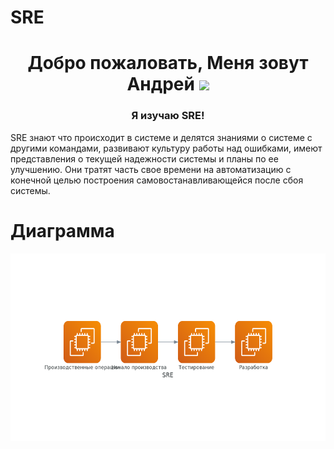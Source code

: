 # SRE

<h1 align="center">Добро пожаловать, Меня зовут Андрей</a> 
<img src="https://avatars.mds.yandex.net/i?id=2578a44bcc3cf3be6f9dc5166ccd82b7-5588793-images-thumbs&n=13" height="105"/></h1>
<h3 align="center"> Я изучаю SRE!</h5>
SRE знают что происходит в системе и делятся знаниями о системе с другими
командами, развивают культуру работы над ошибками, имеют представления о
текущей надежности системы и планы по ее улучшению. Они тратят часть свое
времени на автоматизацию с конечной целью построения
самовостанавливающейся после сбоя системы.

# Диаграмма
<img src="https://github.com/AndreyKosov81/SRE/blob/main/sre.png" height="300"/></h1>

